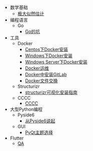 - 数学基础
  - [极大似然估计](content/math/极大似然估计MLE.md)
- 编程语言
  - Go
    - [Go的坑](content/programming_language/Hole_in_Go.md)
- 工具
  - Docker
    - [Centos下Docker安装](content/Docker/Centos下Docker安装.md)
    - [Windows下Docker安装](content/Docker/Windows下Docker安装.md)
    - [Windows Server下Docker安装](content/Docker/Windows%20Server%20下Docker的安装.md)
    - [Docker运维](content/Docker/Docker运维.md)
    - [Docker中安装GitLab](content/Docker/Docker中安装GitLab.md)
    - [Docker文件交换](content/Docker/Docker文件交换.md)
  - Structurizr
    - [structurizr可视化安装指南](content/Structurizr/Structurizr可视化安装指南.md)
  - CCCC
    - [CCCC](content/CCCC/CCCC.md)
- 大型Python编程
  - Pyside6
    - [从Pyside6说起](content/PyQt/Pyside6.md)
  - GUI
    - [PyQt主题选择](content/PyQt/PyQt主题选择.md)
- Flutter
  - [QA](content/Flutter/Flutter的QA.md)

   